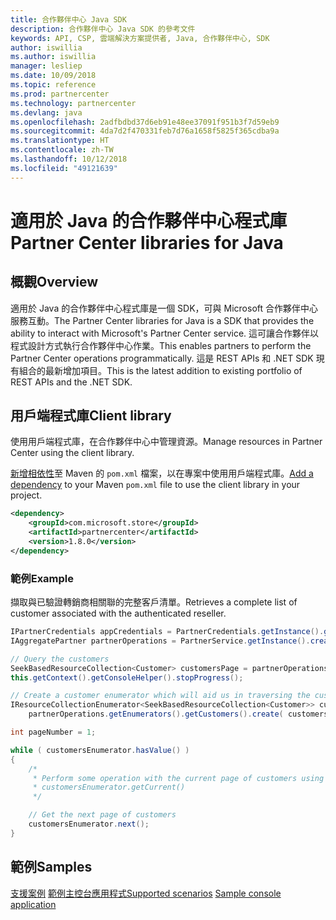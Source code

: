 ```yaml
---
title: 合作夥伴中心 Java SDK
description: 合作夥伴中心 Java SDK 的參考文件
keywords: API, CSP, 雲端解決方案提供者, Java, 合作夥伴中心, SDK
author: iswillia
ms.author: iswillia
manager: lesliep
ms.date: 10/09/2018
ms.topic: reference
ms.prod: partnercenter
ms.technology: partnercenter
ms.devlang: java
ms.openlocfilehash: 2adfbdbd37d6eb91e48ee37091f951b3f7d59eb9
ms.sourcegitcommit: 4da7d2f470331feb7d76a1658f5825f365cdba9a
ms.translationtype: HT
ms.contentlocale: zh-TW
ms.lasthandoff: 10/12/2018
ms.locfileid: "49121639"
---
```

# <a name="partner-center-libraries-for-java"></a><span data-ttu-id="724a5-104">適用於 Java 的合作夥伴中心程式庫</span><span class="sxs-lookup"><span data-stu-id="724a5-104">Partner Center libraries for Java</span></span>

## <a name="overview"></a><span data-ttu-id="724a5-105">概觀</span><span class="sxs-lookup"><span data-stu-id="724a5-105">Overview</span></span>

<span data-ttu-id="724a5-106">適用於 Java 的合作夥伴中心程式庫是一個 SDK，可與 Microsoft 合作夥伴中心服務互動。</span><span class="sxs-lookup"><span data-stu-id="724a5-106">The Partner Center libraries for Java is a SDK that provides the ability to interact with Microsoft's Partner Center service.</span></span> <span data-ttu-id="724a5-107">這可讓合作夥伴以程式設計方式執行合作夥伴中心作業。</span><span class="sxs-lookup"><span data-stu-id="724a5-107">This enables partners to perform the Partner Center operations programmatically.</span></span> <span data-ttu-id="724a5-108">這是 REST APIs 和 .NET SDK 現有組合的最新增加項目。</span><span class="sxs-lookup"><span data-stu-id="724a5-108">This is the latest addition to existing portfolio of REST APIs and the .NET SDK.</span></span>

## <a name="client-library"></a><span data-ttu-id="724a5-109">用戶端程式庫</span><span class="sxs-lookup"><span data-stu-id="724a5-109">Client library</span></span>

<span data-ttu-id="724a5-110">使用用戶端程式庫，在合作夥伴中心中管理資源。</span><span class="sxs-lookup"><span data-stu-id="724a5-110">Manage resources in Partner Center using the client library.</span></span>

<span data-ttu-id="724a5-111">[新增相依性](https://maven.apache.org/guides/getting-started/index.html#How_do_I_use_external_dependencies)至 Maven 的 `pom.xml` 檔案，以在專案中使用用戶端程式庫。</span><span class="sxs-lookup"><span data-stu-id="724a5-111">[Add a dependency](https://maven.apache.org/guides/getting-started/index.html#How_do_I_use_external_dependencies) to your Maven `pom.xml` file to use the client library in your project.</span></span>

```xml
<dependency>
    <groupId>com.microsoft.store</groupId>
    <artifactId>partnercenter</artifactId>
    <version>1.8.0</version>
</dependency>
```   

### <a name="example"></a><span data-ttu-id="724a5-112">範例</span><span class="sxs-lookup"><span data-stu-id="724a5-112">Example</span></span>

<span data-ttu-id="724a5-113">擷取與已驗證轉銷商相關聯的完整客戶清單。</span><span class="sxs-lookup"><span data-stu-id="724a5-113">Retrieves a complete list of customer associated with the authenticated reseller.</span></span>

```java
IPartnerCredentials appCredentials = PartnerCredentials.getInstance().generateByApplicationCredentials('YOUR_APP_ID', 'YOUR_APP_SECRET', 'YOUR_TENANT_ID');
IAggregatePartner partnerOperations = PartnerService.getInstance().createPartnerOperations(appCredentials);

// Query the customers
SeekBasedResourceCollection<Customer> customersPage = partnerOperations.getCustomers().query(QueryFactory.getInstance().buildIndexedQuery(100));
this.getContext().getConsoleHelper().stopProgress();

// Create a customer enumerator which will aid us in traversing the customer pages
IResourceCollectionEnumerator<SeekBasedResourceCollection<Customer>> customersEnumerator =
    partnerOperations.getEnumerators().getCustomers().create( customersPage );

int pageNumber = 1;

while ( customersEnumerator.hasValue() )
{
    /*
     * Perform some operation with the current page of customers using 
     * customersEnumerator.getCurrent()  
     */

    // Get the next page of customers
    customersEnumerator.next();
}
```

## <a name="samples"></a><span data-ttu-id="724a5-114">範例</span><span class="sxs-lookup"><span data-stu-id="724a5-114">Samples</span></span>

<span data-ttu-id="724a5-115">[支援案例](https://docs.microsoft.com/partner-center/develop/scenarios)
[範例主控台應用程式](https://github.com/Microsoft/Partner-Center-Java-Samples)</span><span class="sxs-lookup"><span data-stu-id="724a5-115">[Supported scenarios](https://docs.microsoft.com/partner-center/develop/scenarios)
[Sample console application](https://github.com/Microsoft/Partner-Center-Java-Samples)</span></span>  